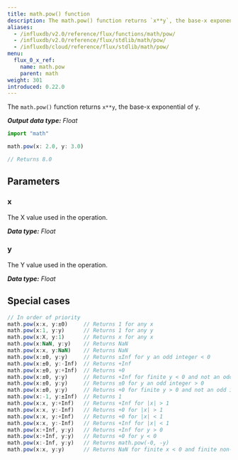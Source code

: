 ```yaml
---
title: math.pow() function
description: The math.pow() function returns `x**y`, the base-x exponential of y.
aliases:
  - /influxdb/v2.0/reference/flux/functions/math/pow/
  - /influxdb/v2.0/reference/flux/stdlib/math/pow/
  - /influxdb/cloud/reference/flux/stdlib/math/pow/
menu:
  flux_0_x_ref:
    name: math.pow
    parent: math
weight: 301
introduced: 0.22.0
---
```


The `math.pow()` function returns `x**y`, the base-x exponential of y.

_**Output data type:** Float_

```js
import "math"

math.pow(x: 2.0, y: 3.0)

// Returns 8.0
```

## Parameters

### x
The X value used in the operation.

_**Data type:** Float_

### y
The Y value used in the operation.

_**Data type:** Float_

## Special cases
```js
// In order of priority
math.pow(x:x, y:±0)     // Returns 1 for any x
math.pow(x:1, y:y)      // Returns 1 for any y
math.pow(x:X, y:1)      // Returns x for any x
math.pow(x:NaN, y:y)    // Returns NaN
math.pow(x:x, y:NaN)    // Returns NaN
math.pow(x:±0, y:y)     // Returns ±Inf for y an odd integer < 0
math.pow(x:±0, y:-Inf)  // Returns +Inf
math.pow(x:±0, y:+Inf)  // Returns +0
math.pow(x:±0, y:y)     // Returns +Inf for finite y < 0 and not an odd integer
math.pow(x:±0, y:y)     // Returns ±0 for y an odd integer > 0
math.pow(x:±0, y:y)     // Returns +0 for finite y > 0 and not an odd integer
math.pow(x:-1, y:±Inf)  // Returns 1
math.pow(x:x, y:+Inf)   // Returns +Inf for |x| > 1
math.pow(x:x, y:-Inf)   // Returns +0 for |x| > 1
math.pow(x:x, y:+Inf)   // Returns +0 for |x| < 1
math.pow(x:x, y:-Inf)   // Returns +Inf for |x| < 1
math.pow(x:+Inf, y:y)   // Returns +Inf for y > 0
math.pow(x:+Inf, y:y)   // Returns +0 for y < 0
math.pow(x:-Inf, y:y)   // Returns math.pow(-0, -y)
math.pow(x:x, y:y)      // Returns NaN for finite x < 0 and finite non-integer y
```
